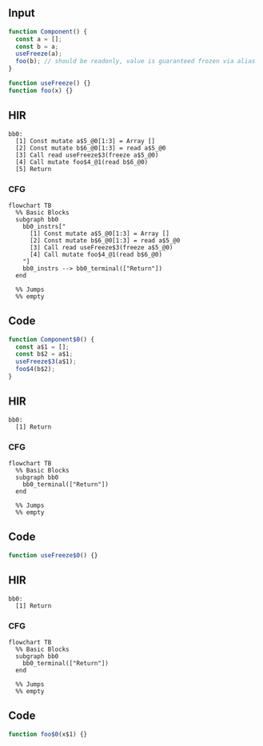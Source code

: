 
## Input

```javascript
function Component() {
  const a = [];
  const b = a;
  useFreeze(a);
  foo(b); // should be readonly, value is guaranteed frozen via alias
}

function useFreeze() {}
function foo(x) {}

```

## HIR

```
bb0:
  [1] Const mutate a$5_@0[1:3] = Array []
  [2] Const mutate b$6_@0[1:3] = read a$5_@0
  [3] Call read useFreeze$3(freeze a$5_@0)
  [4] Call mutate foo$4_@1(read b$6_@0)
  [5] Return
```

### CFG

```mermaid
flowchart TB
  %% Basic Blocks
  subgraph bb0
    bb0_instrs["
      [1] Const mutate a$5_@0[1:3] = Array []
      [2] Const mutate b$6_@0[1:3] = read a$5_@0
      [3] Call read useFreeze$3(freeze a$5_@0)
      [4] Call mutate foo$4_@1(read b$6_@0)
    "]
    bb0_instrs --> bb0_terminal(["Return"])
  end

  %% Jumps
  %% empty
```

## Code

```javascript
function Component$0() {
  const a$1 = [];
  const b$2 = a$1;
  useFreeze$3(a$1);
  foo$4(b$2);
}

```
## HIR

```
bb0:
  [1] Return
```

### CFG

```mermaid
flowchart TB
  %% Basic Blocks
  subgraph bb0
    bb0_terminal(["Return"])
  end

  %% Jumps
  %% empty
```

## Code

```javascript
function useFreeze$0() {}

```
## HIR

```
bb0:
  [1] Return
```

### CFG

```mermaid
flowchart TB
  %% Basic Blocks
  subgraph bb0
    bb0_terminal(["Return"])
  end

  %% Jumps
  %% empty
```

## Code

```javascript
function foo$0(x$1) {}

```
      